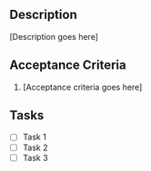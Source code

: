 
## Description

[Description goes here]

## Acceptance Criteria

1. [Acceptance criteria goes here]

## Tasks

- [ ] Task 1
- [ ] Task 2
- [ ] Task 3

<!-- 
created:${timestamp}
due in 2 weeks.
remind in 1 day. 
#user-story
-->